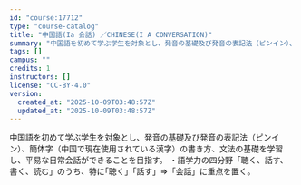```yaml
---
id: "course:17712"
type: "course-catalog"
title: "中国語(Ia 会話) ／CHINESE(I A CONVERSATION)"
summary: "中国語を初めて学ぶ学生を対象とし、発音の基礎及び発音の表記法（ピンイン）、簡体字（中国で現在使用されている漢字）の書き方、文法の基礎を学習し、平易な日常会話ができることを目指す。 ・語学力の四分野「聴く、話す、書く、読む」のうち、特に｢聴く…"
tags: []
campus: ""
credits: 1
instructors: []
license: "CC-BY-4.0"
version:
  created_at: "2025-10-09T03:48:57Z"
  updated_at: "2025-10-09T03:48:57Z"
---
```

中国語を初めて学ぶ学生を対象とし、発音の基礎及び発音の表記法（ピンイン）、簡体字（中国で現在使用されている漢字）の書き方、文法の基礎を学習し、平易な日常会話ができることを目指す。 ・語学力の四分野「聴く、話す、書く、読む」のうち、特に｢聴く｣「話す」⇒「会話」に重点を置く。
